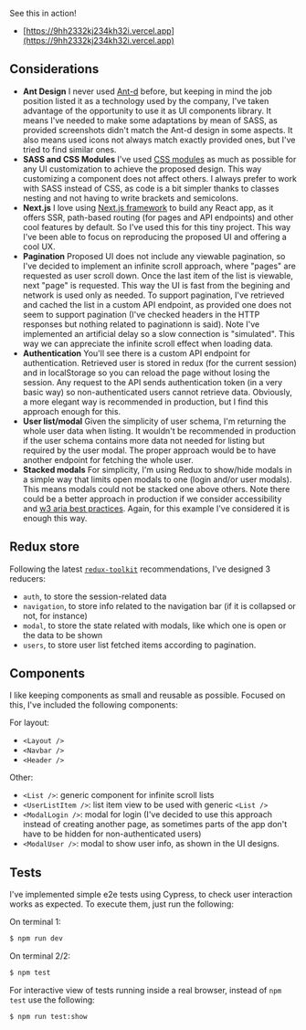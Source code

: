 See this in action!

- [https://9hh2332kj234kh32i.vercel.app](https://9hh2332kj234kh32i.vercel.app)

## Considerations

- **Ant Design**
  I never used [Ant-d](https://ant.design/) before, but keeping in mind the job position listed it as a technology used by the company, I've taken advantage of the opportunity to use it as UI components library. It means I've needed to make some adaptations by mean of SASS, as provided screenshots didn't match the Ant-d design in some aspects. It also means used icons not always match exactly provided ones, but I've tried to find similar ones.
- **SASS and CSS Modules**
  I've used [CSS modules](https://github.com/css-modules/css-modules) as much as possible for any UI customization to achieve the proposed design. This way customizing a component does not affect others. I always prefer to work with SASS instead of CSS, as code is a bit simpler thanks to classes nesting and not having to write brackets and semicolons.
- **Next.js**
  I love using [Next.js framework](https://nextjs.org) to build any React app, as it offers SSR, path-based routing (for pages and API endpoints) and other cool features by default. So I've used this for this tiny project. This way I've been able to focus on reproducing the proposed UI and offering a cool UX.
- **Pagination**
  Proposed UI does not include any viewable pagination, so I've decided to implement an infinite scroll approach, where "pages" are requested as user scroll down. Once the last item of the list is viewable, next "page" is requested. This way the UI is fast from the begining and network is used only as needed. To support pagination, I've retrieved and cached the list in a custom API endpoint, as provided one does not seem to support pagination (I've checked headers in the HTTP responses but nothing related to paginationn is said). Note I've implemented an artificial delay so a slow connection is "simulated". This way we can appreciate the infinite scroll effect when loading data.
- **Authentication**
  You'll see there is a custom API endpoint for authentication. Retrieved user is stored in redux (for the current session) and in localStorage so you can reload the page without losing the session. Any request to the API sends authentication token (in a very basic way) so non-authenticated users cannot retrieve data. Obviously, a more elegant way is recommended in production, but I find this approach enough for this.
- **User list/modal**
  Given the simplicity of user schema, I'm returning the whole user data when listing. It wouldn't be recommended in production if the user schema contains more data not needed for listing but required by the user modal. The proper approach would be to have another endpoint for fetching the whole user.
- **Stacked modals**
  For simplicity, I'm using Redux to show/hide modals in a simple way that limits open modals to one (login and/or user modals). This means modals could not be stacked one above others. Note there could be a better approach in production if we consider accessibility and [w3 aria best practices](https://www.w3.org/TR/wai-aria-practices-1.1/). Again, for this example I've considered it is enough this way.
  
## Redux store

Following the latest [`redux-toolkit`](https://redux-toolkit.js.org) recommendations, I've designed 3 reducers:

- `auth`, to store the session-related data
- `navigation`, to store info related to the navigation bar (if it is collapsed or not, for instance)
- `modal`, to store the state related with modals, like which one is open or the data to be shown
- `users`, to store user list fetched items according to pagination.

## Components

I like keeping components as small and reusable as possible. Focused on this, I've included the following components:

For layout:

- `<Layout />`
- `<Navbar />`
- `<Header />`

Other:

- `<List />`: generic component for infinite scroll lists
- `<UserListItem />`: list item view to be used with generic `<List />`
- `<ModalLogin />`: modal for login (I've decided to use this approach instead of creating another page, as sometimes parts of the app don't have to be hidden for non-authenticated users)
- `<ModalUser />`: modal to show user info, as shown in the UI designs.

## Tests

I've implemented simple e2e tests using Cypress, to check user interaction works as expected. To execute them, just run the following:

On terminal 1:

``` sh
$ npm run dev
```
On terminal 2/2:

``` sh
$ npm test
```

For interactive view of tests running inside a real browser, instead of `npm test` use the following:

``` sh
$ npm run test:show
```

